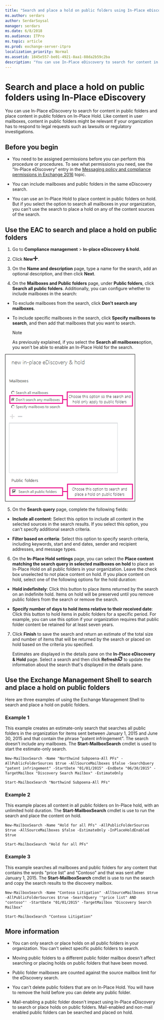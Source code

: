 ```yaml
---
title: "Search and place a hold on public folders using In-Place eDiscovery"
ms.author: serdars
author: SerdarSoysal
manager: serdars
ms.date: 6/8/2018
ms.audience: ITPro
ms.topic: article
ms.prod: exchange-server-itpro
localization_priority: Normal
ms.assetid: 1845e557-be01-4921-8aa1-88da2b59c2ba
description: "You can use In-Place eDiscovery to search for content in public folders and place content in public folders on In-Place Hold. Like content in user mailboxes, content in public folders might be relevant if your organization has to respond to legal requests such as lawsuits or regulatory investigations."
---
```


# Search and place a hold on public folders using In-Place eDiscovery

You can use In-Place eDiscovery to search for content in public folders and place content in public folders on In-Place Hold. Like content in user mailboxes, content in public folders might be relevant if your organization has to respond to legal requests such as lawsuits or regulatory investigations.
  
## Before you begin

- You need to be assigned permissions before you can perform this procedure or procedures. To see what permissions you need, see the "In-Place eDiscovery" entry in the [Messaging policy and compliance permissions in Exchange 2016](../../permissions/feature-permissions/policy-and-compliance-permissions.md) topic. 
    
- You can include mailboxes and public folders in the same eDiscovery search.
    
- You can use an In-Place Hold to place content in public folders on hold. But if you select the option to search all mailboxes in your organization, you can't use the search to place a hold on any of the content sources of the search.
    
## Use the EAC to search and place a hold on public folders

1. Go to **Compliance management** \> **In-place eDiscovery & hold**.
    
2. Click **New**![Add icon](../../media/ITPro_EAC_AddIcon.png).
    
3. On the **Name and description** page, type a name for the search, add an optional description, and then click **Next**.
    
4. On the **Mailboxes and Public folders** page, under **Public folders**, click **Search all public folders**. Additionally, you can configure whether to include mailboxes in the search:
    
  - To exclude mailboxes from the search, click **Don't search any mailboxes**.
    
  - To include specific mailboxes in the search, click **Specify mailboxes to search**, and then add that mailboxes that you want to search.
    
    > [!NOTE]
    > As previously explained, if you select the **Search all mailboxes**option, you won't be able to enable an In-Place Hold for the search. 
  
![Use In-Place eDiscovery to search and place a hold on public folders](../../media/TA_MRM_SearchPublicFolders.gif)
  
5. On the **Search query** page, complete the following fields: 
    
  - **Include all content**: Select this option to include all content in the selected sources in the search results. If you select this option, you can't specify additional search criteria.
    
  - **Filter based on criteria**: Select this option to specify search criteria, including keywords, start and end dates, sender and recipient addresses, and message types.
    
6. On the **In-Place Hold settings** page, you can select the **Place content matching the search query in selected mailboxes on hold** to place an In-Place Hold on all public folders in your organization. Leave the check box unselected to not place content on hold. If you place content on hold, select one of the following options for the hold duration: 
    
  - **Hold indefinitely**: Click this button to place items returned by the search on an indefinite hold. Items on hold will be preserved until you remove public folders from the search or remove the search.
    
  - **Specify number of days to hold items relative to their received date**: Click this button to hold items in public folders for a specific period. For example, you can use this option if your organization requires that public folder content be retained for at least seven years.
    
7. Click **Finish** to save the search and return an estimate of the total size and number of items that will be returned by the search or placed on hold based on the criteria you specified. 
    
    Estimates are displayed in the details pane on the **In-Place eDiscovery & Hold** page. Select a search and then click **Refresh**![Refresh icon](../../media/ITPro_EAC_RefreshIcon.png) to update the information about the search that's displayed in the details pane. 
    
## Use the Exchange Management Shell to search and place a hold on public folders

Here are three examples of using the Exchange Management Shell to search and place a hold on public folders.
  
### Example 1

This example creates an estimate-only search that searches all public folders in the organization for items sent between January 1, 2015 and June 30, 2015 and that contain the phrase "patent infringement". The search doesn't include any mailboxes. The **Start-MailboxSearch** cmdlet is used to start the estimate-only search. 
  
```
New-MailboxSearch -Name "Northwind Subpoena-All PFs" -AllPublicFolderSources $true -AllSourceMailboxes $false -SearchQuery "patent infringement" -StartDate "01/01/2015" -EndDate "06/30/2015" -TargetMailbox "Discovery Search Mailbox" -EstimateOnly
```

```
Start-MailboxSearch "Northwind Subpoena-All PFs"
```

### Example 2

This example places all content in all public folders on In-Place hold, with an unlimited hold duration. The **Start-MailboxSearch** cmdlet is use to run the search and place the content on hold. 
  
```
New-MailboxSearch -Name "Hold for all PFs" -AllPublicFolderSources $true -AllSourceMailboxes $false -EstimateOnly -InPlaceHoldEnabled $true
```

```
Start-MailboxSearch "Hold for all PFs"
```

### Example 3

This example searches all mailboxes and public folders for any content that contains the words "price list" and "Contoso" and that was sent after January 1, 2015. The **Start-MailboxSearch** cmdlet is use to run the search and copy the search results to the discovery mailbox. 
  
```
New-MailboxSearch -Name "Contoso Litigation" -AllSourceMailboxes $true -AllPublicFolderSources $true -SearchQuery '"price list" AND "contoso"' -StartDate "01/01/2015" -TargetMailbox "Discovery Search Mailbox"
```

```
Start-MailboxSearch "Contoso Litigation"
```

## More information

- You can only search or place holds on all public folders in your organization. You can't select specific public folders to search.
    
- Moving public folders to a different public folder mailbox doesn't affect searching or placing holds on public folders that have been moved.
    
- Public folder mailboxes are counted against the source mailbox limit for the eDiscovery search.
    
- You can't delete public folders that are on In-Place Hold. You will have to remove the hold before you can delete any public folder.
    
- Mail-enabling a public folder doesn't impact using In-Place eDiscovery to search or place holds on public folders. Mail-enabled and non-mail enabled public folders can be searched and placed on hold.
    

